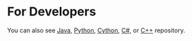 For Developers
============
You can also see [Java](https://github.com/olcaytaner/WordToVec), [Python](https://github.com/olcaytaner/WordToVec-Py), [Cython](https://github.com/olcaytaner/WordToVec-Cy), [C#](https://github.com/starlangsoftware/WordToVec-CS), or [C++](https://github.com/olcaytaner/WordToVec-CPP) repository.

